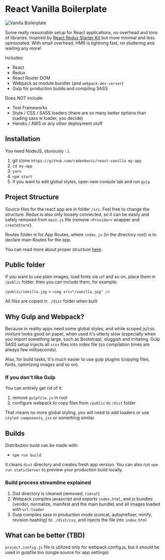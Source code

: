 # React Vanilla Boilerplate

![Vanilla Boilerplate](http://i.imgur.com/1gzCT3O.jpg)


Some really reasonable setup for React applications, no overhead and tons of libraries. 
Inspired by [React Redux Starter Kit](https://github.com/davezuko/react-redux-starter-kit) but more minimal and less opinionated.
With small overhead, HMR is lightning fast, no stuttering and waiting any more!

Includes:

- React
- Redux
- React Router DOM
- Webpack as module bundler (and `webpack-dev-server`)
- Gulp for production builds and compiling SASS

Does *NOT* include:

- Test Frameworks
- Style / CSS / SASS loaders (there are so many better options than loading sass w loader, you decide)
- Heroku / AWS or any other deployment stuff


## Installation

You need NodeJS, obviously : ).

1. git clone `https://github.com/radenkovic/react-vanilla my-app`
2. `cd my-app`
3. `yarn`
4. `npm start`
5. if you want to edit global styles, open new console tab and run `gulp`


## Project Structure

Source files for the react app are in folder `/src`. Feel free to change the structure. 
Redux is also only loosely connected, so it can be easily and safely removed from `main.js` file (remove `<Provider>` wrapper and `createStore`).

Routes folder is for App Routes, where `index.js` (in the directory root) is to declare main Routes for the app.

You can read more about proper structure [here](https://github.com/davezuko/react-redux-starter-kit#project-structure).

## Public folder

If you want to use plain images, load fonts via url and so on, place them in `/public` folder, then you can include them, for example:

`/public/vanilla.jpg` = `<img src="/vanilla.jpg" />`

All files are copied in `./dist` folder when built


## Why Gulp and Webpack?

Because in reality apps need some global styles, and while scoped js/css mixture
looks good on paper, when used it's utterly slow (especially when you import something large, such as Bootstrap), sluggish and irritating.
Gulp SASS setup injects all `scss` files into index file (so compilation times are always few milliseconds).

Also, for build tasks, it's much easier to use gulp plugins (copying files, fonts, optimizing images and so on).

### If you don't like Gulp

You can entirely get rid of it:

1. remove `gulpfile.js` in root
2. configure webpack to copy files from `/public` to `/dist` folder 

That means no more global styling, you will need to add loaders or use `styled components`, `jss` or something similar.


## Builds

Distribution build can be made with:

- `npm run build`

It cleans `dist` directory and creates fresh app version. You can also run `npm run staticServer` to preview your production build locally.

### Build process streamline explained

1. Dist directory is cleaned (removed, `rimraf`)
2. Webpack compiles javascript and exports `index.html`, and js bundles (vendor, normalize, manifest and the main bundle) and all images loaded with `url-loader`
3. Gulp compiles sass in production mode (concat, autoprefixer, minify, revision hashing) to `./dist/css`, and injects the file into `index.html`

## What can be better (TBD)

`project.config.js` file is utilized only for webpack.config.js, but it should be used in gulpfile too (single source for app settings)
